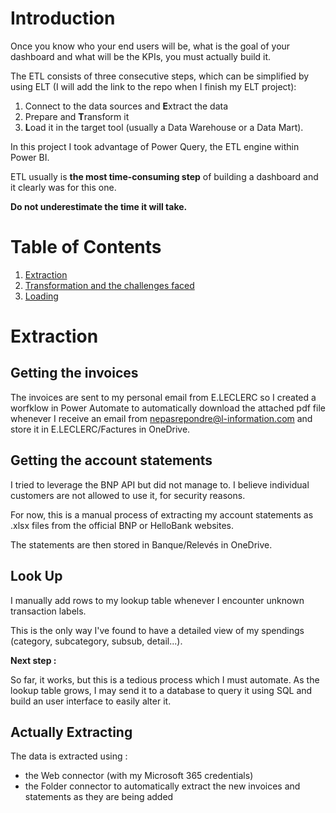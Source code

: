 # Introduction

Once you know who your end users will be, what is the goal of your dashboard and what will be the KPIs, you must actually build it.

The ETL consists of three consecutive steps, which can be simplified by using ELT (I will add the link to the repo when I finish my ELT project):

1. Connect to the data sources and **E**xtract the data
2. Prepare and **T**ransform it
3. **L**oad it in the target tool (usually a Data Warehouse or a Data Mart).

In this project I took advantage of Power Query, the ETL engine within Power BI.

ETL usually is **the most time-consuming step** of building a dashboard and it clearly was for this one.

**Do not underestimate the time it will take.**


# Table of Contents

1. [Extraction](https://github.com/danyishere/expenses-analysis?tab=readme-ov-file#getting-started](https://github.com/danyishere/expenses-analysis/edit/main/Markdown%20files/ETL.md#extraction))
2. [Transformation and the challenges faced]()
3. [Loading]()


# Extraction

## Getting the invoices

The invoices are sent to my personal email from E.LECLERC so I created a worfklow in Power Automate to automatically download the attached pdf file whenever I receive an email from nepasrepondre@l-information.com and store it in E.LECLERC/Factures in OneDrive.

## Getting the account statements

I tried to leverage the BNP API but did not manage to. I believe individual customers are not allowed to use it, for security reasons.

For now, this is a manual process of extracting my account statements as .xlsx files from the official BNP or HelloBank websites.

The statements are then stored in Banque/Relevés in OneDrive.

## Look Up

I manually add rows to my lookup table whenever I encounter unknown transaction labels.

This is the only way I've found to have a detailed view of my spendings (category, subcategory, subsub, detail...).

**Next step :**

So far, it works, but this is a tedious process which I must automate. As the lookup table grows, I may send it to a database to query it using SQL and build an user interface to easily alter it.

## Actually Extracting

The data is extracted using :
- the Web connector (with my Microsoft 365 credentials)
- the Folder connector to automatically extract the new invoices and statements as they are being added
